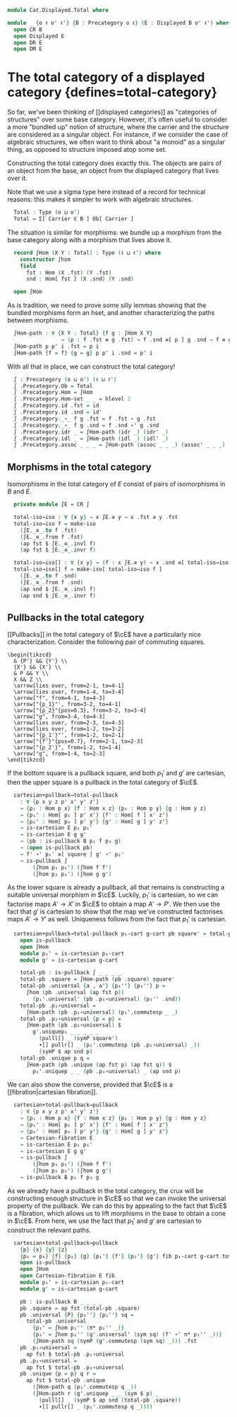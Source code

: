 <!--
```agda
open import Cat.Displayed.Cartesian
open import Cat.Diagram.Pullback
open import Cat.Displayed.Base
open import Cat.Prelude
open import Cat.Displayed.Functor

import Cat.Displayed.Reasoning as DR
import Cat.Displayed.Morphism as DM
import Cat.Reasoning as CR
```
-->

```agda
module Cat.Displayed.Total where

module _ {o ℓ o' ℓ'} {B : Precategory o ℓ} (E : Displayed B o' ℓ') where
  open CR B
  open Displayed E
  open DR E
  open DM E
```

# The total category of a displayed category {defines=total-category}

So far, we've been thinking of [[displayed categories]] as "categories of
structures" over some base category. However, it's often useful to
consider a more "bundled up" notion of structure, where the carrier and
the structure are considered as a singular object. For instance, if we
consider the case of algebraic structures, we often want to think about
"a monoid" as a singular thing, as opposed to structure imposed atop
some set.

Constructing the total category does exactly this. The objects
are pairs of an object from the base, an object from the displayed
category that lives over it.

Note that we use a sigma type here instead of a record for technical
reasons: this makes it simpler to work with algebraic structures.

```agda
  Total : Type (o ⊔ o')
  Total = Σ[ Carrier ∈ B ] Ob[ Carrier ]
```

The situation is similar for morphisms: we bundle up a morphism from the
base category along with a morphism that lives above it.

```agda
  record ∫Hom (X Y : Total) : Type (ℓ ⊔ ℓ') where
    constructor ∫hom
    field
      fst : Hom (X .fst) (Y .fst)
      snd : Hom[ fst ] (X .snd) (Y .snd)

  open ∫Hom
```

<!--
```agda
  unquoteDecl H-Level-∫Hom = declare-record-hlevel 2 H-Level-∫Hom (quote ∫Hom)
```
-->

As is tradition, we need to prove some silly lemmas showing that
the bundled morphisms form an hset, and another characterizing
the paths between morphisms.

```agda
  ∫Hom-path : ∀ {X Y : Total} {f g : ∫Hom X Y}
                 → (p : f .fst ≡ g .fst) → f .snd ≡[ p ] g .snd → f ≡ g
  ∫Hom-path p p' i .fst = p i
  ∫Hom-path {f = f} {g = g} p p' i .snd = p' i
```

<!--
```agda
  ∫Hom-pathp
    : ∀ {X X' Y Y' : Total} {f : ∫Hom X Y} {g : ∫Hom X' Y'}
    → (p : X ≡ X') (q : Y ≡ Y')
    → (r : PathP (λ z → Hom (p z .fst) (q z .fst)) (f .fst) (g .fst))
    → PathP (λ z → Hom[ r z ] (p z .snd) (q z .snd)) (f .snd) (g .snd)
    → PathP (λ i → ∫Hom (p i) (q i)) f g
  ∫Hom-pathp p q r s i .fst = r i
  ∫Hom-pathp p q r s i .snd = s i
```
-->

With all that in place, we can construct the total category!

```agda
  ∫ : Precategory (o ⊔ o') (ℓ ⊔ ℓ')
  ∫ .Precategory.Ob = Total
  ∫ .Precategory.Hom = ∫Hom
  ∫ .Precategory.Hom-set _ _ = hlevel 2
  ∫ .Precategory.id .fst = id
  ∫ .Precategory.id .snd = id'
  ∫ .Precategory._∘_ f g .fst = f .fst ∘ g .fst
  ∫ .Precategory._∘_ f g .snd = f .snd ∘' g .snd
  ∫ .Precategory.idr _ = ∫Hom-path (idr _) (idr' _)
  ∫ .Precategory.idl _ = ∫Hom-path (idl _) (idl' _)
  ∫ .Precategory.assoc _ _ _ = ∫Hom-path (assoc _ _ _) (assoc' _ _ _)
```

<!--
```agda
  πᶠ : Functor ∫ B
  πᶠ .Functor.F₀ = fst
  πᶠ .Functor.F₁ = ∫Hom.fst
  πᶠ .Functor.F-id = refl
  πᶠ .Functor.F-∘ f g = refl
```
-->

## Morphisms in the total category

Isomorphisms in the total category of $E$ consist of pairs of
isomorphisms in $B$ and $E$.

```agda
  private module ∫E = CR ∫

  total-iso→iso : ∀ {x y} → x ∫E.≅ y → x .fst ≅ y .fst
  total-iso→iso f = make-iso
    (∫E._≅_.to f .fst)
    (∫E._≅_.from f .fst)
    (ap fst $ ∫E._≅_.invl f)
    (ap fst $ ∫E._≅_.invr f)

  total-iso→iso[] : ∀ {x y} → (f : x ∫E.≅ y) → x .snd ≅[ total-iso→iso f ] y .snd
  total-iso→iso[] f = make-iso[ total-iso→iso f ]
    (∫E._≅_.to f .snd)
    (∫E._≅_.from f .snd)
    (ap snd $ ∫E._≅_.invl f)
    (ap snd $ ∫E._≅_.invr f)
```

## Pullbacks in the total category

[[Pullbacks]] in the total category of $\cE$ have a particularly nice
characterization. Consider the following pair of commuting squares.

~~~{.quiver}
\begin{tikzcd}
  & {P'} && {Y'} \\
  {X'} && {X'} \\
  & P && Y \\
  X && Z \\
  \arrow[lies over, from=2-1, to=4-1]
  \arrow[lies over, from=1-4, to=3-4]
  \arrow["f", from=4-1, to=4-3]
  \arrow["{p_1}"', from=3-2, to=4-1]
  \arrow["{p_2}"{pos=0.3}, from=3-2, to=3-4]
  \arrow["g", from=3-4, to=4-3]
  \arrow[lies over, from=2-3, to=4-3]
  \arrow[lies over, from=1-2, to=3-2]
  \arrow["{p_1'}"', from=1-2, to=2-1]
  \arrow["{f'}"{pos=0.7}, from=2-1, to=2-3]
  \arrow["{p_2'}", from=1-2, to=1-4]
  \arrow["g", from=1-4, to=2-3]
\end{tikzcd}
~~~

If the bottom square is a pullback square, and both $p_1'$ and $g'$ are
cartesian, then the upper square is a pullback in the total category of
$\cE$.

```agda
  cartesian+pullback→total-pullback
    : ∀ {p x y z p' x' y' z'}
    → {p₁ : Hom p x} {f : Hom x z} {p₂ : Hom p y} {g : Hom y z}
    → {p₁' : Hom[ p₁ ] p' x'} {f' : Hom[ f ] x' z'}
    → {p₂' : Hom[ p₂ ] p' y'} {g' : Hom[ g ] y' z'}
    → is-cartesian E p₁ p₁'
    → is-cartesian E g g'
    → (pb : is-pullback B p₁ f p₂ g)
    → (open is-pullback pb)
    → f' ∘' p₁' ≡[ square ] g' ∘' p₂'
    → is-pullback ∫
        (∫hom p₁ p₁') (∫hom f f')
        (∫hom p₂ p₂') (∫hom g g')
```

As the lower square is already a pullback, all that remains is
constructing a suitable universal morphism in $\cE$. Luckily, $p_1'$
is cartesian, so we can factorise maps $A' \to X'$ in $\cE$ to obtain
a map $A' \to P'$. We then use the fact that $g'$ is cartesian to show
that the map we've constructed factorises maps $A' \to Y'$ as well.
Uniqueness follows from the fact that $p_1'$ is cartesian.

```agda
  cartesian+pullback→total-pullback p₁-cart g-cart pb square' = total-pb where
    open is-pullback
    open ∫Hom
    module p₁' = is-cartesian p₁-cart
    module g' = is-cartesian g-cart

    total-pb : is-pullback ∫ _ _ _ _
    total-pb .square = ∫Hom-path (pb .square) square'
    total-pb .universal {a , a'} {p₁''} {p₂''} p =
      ∫hom (pb .universal (ap fst p))
        (p₁'.universal' (pb .p₁∘universal) (p₁'' .snd))
    total-pb .p₁∘universal =
      ∫Hom-path (pb .p₁∘universal) (p₁'.commutesp _ _)
    total-pb .p₂∘universal {p = p} =
      ∫Hom-path (pb .p₂∘universal) $
        g'.uniquep₂ _ _ _ _ _
          (pulll[] _ (symP square')
          ∙[] pullr[] _ (p₁'.commutesp (pb .p₁∘universal) _))
          (symP $ ap snd p)
    total-pb .unique p q =
      ∫Hom-path (pb .unique (ap fst p) (ap fst q)) $
        p₁'.uniquep _ _ (pb .p₁∘universal) _ (ap snd p)
```

We can also show the converse, provided that $\cE$ is a [[fibration|cartesian fibration]].

```agda
  cartesian+total-pullback→pullback
    : ∀ {p x y z p' x' y' z'}
    → {p₁ : Hom p x} {f : Hom x z} {p₂ : Hom p y} {g : Hom y z}
    → {p₁' : Hom[ p₁ ] p' x'} {f' : Hom[ f ] x' z'}
    → {p₂' : Hom[ p₂ ] p' y'} {g' : Hom[ g ] y' z'}
    → Cartesian-fibration E
    → is-cartesian E p₁ p₁'
    → is-cartesian E g g'
    → is-pullback ∫
        (∫hom p₁ p₁') (∫hom f f')
        (∫hom p₂ p₂') (∫hom g g')
    → is-pullback B p₁ f p₂ g
```

As we already have a pullback in the total category, the crux will be
constructing enough structure in $\cE$ so that we can invoke the universal
property of the pullback. We can do this by appealing to the fact that
$\cE$ is a fibration, which allows us to lift morphisms in the base
to obtain a cone in $\cE$. From here, we use the fact that $p_1'$ and
$g'$ are cartesian to construct the relevant paths.

```agda
  cartesian+total-pullback→pullback
    {p} {x} {y} {z}
    {p₁ = p₁} {f} {p₂} {g} {p₁'} {f'} {p₂'} {g'} fib p₁-cart g-cart total-pb = pb where
    open is-pullback
    open ∫Hom
    open Cartesian-fibration E fib
    module p₁' = is-cartesian p₁-cart
    module g' = is-cartesian g-cart

    pb : is-pullback B _ _ _ _
    pb .square = ap fst (total-pb .square)
    pb .universal {P} {p₁''} {p₂''} sq =
      total-pb .universal
        {p₁' = ∫hom p₁'' (π* p₁'' _)}
        {p₂' = ∫hom p₂'' (g'.universal' (sym sq) (f' ∘' π* p₁'' _))}
        (∫Hom-path sq (symP (g'.commutesp (sym sq) _))) .fst
    pb .p₁∘universal =
      ap fst $ total-pb .p₁∘universal
    pb .p₂∘universal =
      ap fst $ total-pb .p₂∘universal
    pb .unique {p = p} q r =
      ap fst $ total-pb .unique
        (∫Hom-path q (p₁'.commutesp q _))
        (∫Hom-path r (g'.uniquep _ _ (sym $ p) _
          (pulll[] _ (symP $ ap snd (total-pb .square))
          ∙[] pullr[] _ (p₁'.commutesp q _))))
```

<!--
```agda
module _ {o ℓ o' ℓ'} {B : Precategory o ℓ} {E : Displayed B o' ℓ'} where
  open CR B

  instance
    Funlike-∫Hom
      : ∀ {ℓ'' ℓ'''} {A : Type ℓ''} {B : A → Type ℓ'''}
      → {X Y : Total E} ⦃ i : Funlike (Hom (X .fst) (Y .fst)) A B ⦄
      → Funlike (∫Hom E X Y) A B
    Funlike-∫Hom ⦃ i ⦄ .Funlike._·_ f x = f .∫Hom.fst · x

    H-Level-∫Hom' : ∀ {X Y} {n} → H-Level (∫Hom E X Y) (2 + n)
    H-Level-∫Hom' = H-Level-∫Hom E

module _ 
  {ob ℓb oc ℓc od ℓd oe ℓe} 
  {B : Precategory ob ℓb} {C : Precategory oc ℓc} 
  {D : Displayed B od ℓd} {E : Displayed C oe ℓe} 
  {F : Functor B C}
  (F' : Displayed-functor F D E)
   where

  private 
    module D = Displayed D
    module E = Displayed E
    module F = Functor F
    module F' = Displayed-functor F'

  ∫ᶠ : Functor (∫ D) (∫ E)
  ∫ᶠ .Functor.F₀ (x , x') = F.₀ x , F'.₀' x'
  ∫ᶠ .Functor.F₁ (∫hom f f') = ∫hom (F.₁ f) (F'.₁' f')
  ∫ᶠ .Functor.F-id i = ∫hom (F.F-id i) (F'.F-id' i) 
  ∫ᶠ .Functor.F-∘ (∫hom f f') (∫hom g g') i = ∫hom (F.F-∘ f g i) (F'.F-∘' {f' = f'} {g' = g'} i) 



module _ 
  {o ℓ o' ℓ' o'' ℓ''} 
  {B : Precategory o ℓ}
  {D : Displayed B o' ℓ'}
  {D' : Displayed (∫ D) o'' ℓ''}
  where

  ∫ᶠId' : Displayed-functor (∫ᶠ Id') D' D'
  ∫ᶠId' .Displayed-functor.F₀' x' = x'
  ∫ᶠId' .Displayed-functor.F₁' f' = f'
  ∫ᶠId' .Displayed-functor.F-id' = refl 
  ∫ᶠId' .Displayed-functor.F-∘' = refl
    


module _
  {ob ℓb od ℓd oe ℓe oh ℓh od' ℓd' oe' ℓe' oh' ℓh'}
  {B : Precategory ob ℓb}
  {D : Displayed B od ℓd} {E : Displayed B oe ℓe} {H : Displayed B oh ℓh}
  {D' : Displayed (∫ D) od' ℓd'} {E' : Displayed (∫ E) oe' ℓe'} {H' : Displayed (∫ H) oh' ℓh'}
  {F : Vertical-functor E H} {G : Vertical-functor D E}
  (F' : Displayed-functor (∫ᶠ F) E' H') (G' : Displayed-functor (∫ᶠ G) D' E') 
  where
  private
    module H' = DR H'
    module F' = Displayed-functor F'
    module G' = Displayed-functor G'
  open Displayed-functor

  _∫ᶠ∘V_ : Displayed-functor (∫ᶠ (F ∘V G)) D' H'
  _∫ᶠ∘V_ .F₀' = F'.₀' ⊙ G'.₀'
  _∫ᶠ∘V_ .F₁' = F'.₁' ⊙ G'.₁'
  _∫ᶠ∘V_ .F-id' = H'.cast[] $ (F' F∘' G') .F-id'
  _∫ᶠ∘V_ .F-∘' = H'.cast[] $ (F' F∘' G') .F-∘'

```
-->
